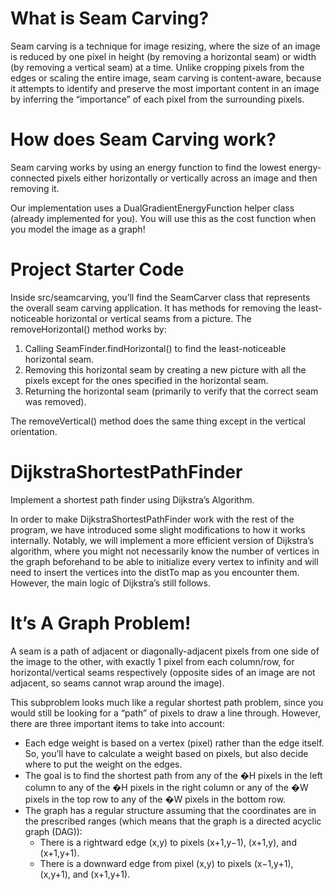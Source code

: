 # What is Seam Carving?
Seam carving is a technique for image resizing, where the size of an image is reduced by one pixel in height (by removing a horizontal seam) or width (by removing a vertical seam) at a time. Unlike cropping pixels from the edges or scaling the entire image, seam carving is content-aware, because it attempts to identify and preserve the most important content in an image by inferring the “importance” of each pixel from the surrounding pixels.

# How does Seam Carving work?
Seam carving works by using an energy function to find the lowest energy-connected pixels either horizontally or vertically across an image and then removing it.

Our implementation uses a DualGradientEnergyFunction helper class (already implemented for you). You will use this as the cost function when you model the image as a graph!

# Project Starter Code
Inside src/seamcarving, you’ll find the SeamCarver class that represents the overall seam carving application. It has methods for removing the least-noticeable horizontal or vertical seams from a picture. The removeHorizontal() method works by:
1. Calling SeamFinder.findHorizontal() to find the least-noticeable horizontal seam.
2. Removing this horizontal seam by creating a new picture with all the pixels except for the ones specified in the horizontal seam.
3. Returning the horizontal seam (primarily to verify that the correct seam was removed).

The removeVertical() method does the same thing except in the vertical orientation.

# DijkstraShortestPathFinder
Implement a shortest path finder using Dijkstra’s Algorithm.

In order to make DijkstraShortestPathFinder work with the rest of the program, we have introduced some slight modifications to how it works internally. Notably, we will implement a more efficient version of Dijkstra’s algorithm, where you might not necessarily know the number of vertices in the graph beforehand to be able to initialize every vertex to infinity and will need to insert the vertices into the distTo map as you encounter them. However, the main logic of Dijkstra’s still follows.

# It’s A Graph Problem!
A seam is a path of adjacent or diagonally-adjacent pixels from one side of the image to the other, with exactly 1 pixel from each column/row, for horizontal/vertical seams respectively (opposite sides of an image are not adjacent, so seams cannot wrap around the image).

This subproblem looks much like a regular shortest path problem, since you would still be looking for a “path” of pixels to draw a line through. However, there are three important items to take into account:
- Each edge weight is based on a vertex (pixel) rather than the edge itself. So, you’ll have to calculate a weight based on pixels, but also decide where to put the weight on the edges.
- The goal is to find the shortest path from any of the �H pixels in the left column to any of the �H pixels in the right column or any of the �W pixels in the top row to any of the �W pixels in the bottom row.
- The graph has a regular structure assuming that the coordinates are in the prescribed ranges (which means that the graph is a directed acyclic graph (DAG)):
    - There is a rightward edge (x,y) to pixels (x+1,y−1), (x+1,y), and (x+1,y+1).
    - There is a downward edge from pixel (x,y) to pixels (x−1,y+1), (x,y+1), and (x+1,y+1).
